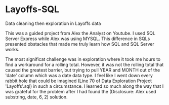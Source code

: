 # Layoffs-SQL
Data cleaning then exploration in Layoffs data

  This was a guided project from Alex the Analyst on Youtube. I used SQL Server Express while Alex was using MYSQL.
This difference in SQLs presented obstacles that made me truly learn how SQL and SQL Server works. 

  The most significat challenge was in exploration where it took me hours to find a workaround for a rolling total. 
However, it was not the rolling total that caused the greatest barrier, but trying to pull YEAR and MONTH out of 
the 'date' column which was a date data type. I feel like I went down every rabbit hole that could be imagined                 (Line 70 of Data Exploration Project 'Layoffs'.sql)
in such a circumstance. I learned so much along the way that I was grateful for the problem after I had found the              (Disclosure: Alex used substring, date, 6, 2)
solution. 
